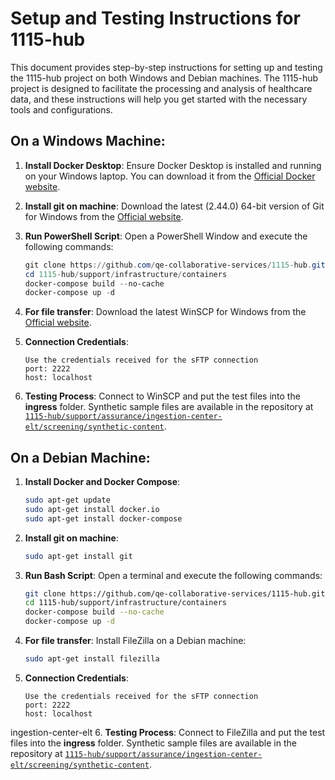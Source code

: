 # Setup and Testing Instructions for 1115-hub

This document provides step-by-step instructions for setting up and testing the
1115-hub project on both Windows and Debian machines. The 1115-hub project is
designed to facilitate the processing and analysis of healthcare data, and these
instructions will help you get started with the necessary tools and
configurations.

## On a Windows Machine:

1. **Install Docker Desktop**: Ensure Docker Desktop is installed and running on
   your Windows laptop. You can download it from the
   [Official Docker website](https://docs.docker.com/desktop/install/windows-install/).

2. **Install git on machine**: Download the latest (2.44.0) 64-bit version of
   Git for Windows from the
   [Official website](https://git-scm.com/download/win).

3. **Run PowerShell Script**: Open a PowerShell Window and execute the following
   commands:

   ```powershell
   git clone https://github.com/qe-collaborative-services/1115-hub.git
   cd 1115-hub/support/infrastructure/containers
   docker-compose build --no-cache
   docker-compose up -d
   ```

4. **For file transfer**: Download the latest WinSCP for Windows from the
   [Official website](https://winscp.net/eng/download.php#google_vignette).

5. **Connection Credentials**:
   ```plaintext
   Use the credentials received for the sFTP connection
   port: 2222
   host: localhost
   ```

6. **Testing Process**: Connect to WinSCP and put the test files into the
   **ingress** folder. Synthetic sample files are available in the repository at
   [`1115-hub/support/assurance/ingestion-center-elt/screening/synthetic-content`](https://github.com/qe-collaborative-services/1115-hub/tree/main/support/assurance/ingestion-center-elt/screening/synthetic-content).

## On a Debian Machine:

1. **Install Docker and Docker Compose**:
   ```bash
   sudo apt-get update
   sudo apt-get install docker.io
   sudo apt-get install docker-compose
   ```

2. **Install git on machine**:
   ```bash
   sudo apt-get install git
   ```

3. **Run Bash Script**: Open a terminal and execute the following commands:
   ```bash
   git clone https://github.com/qe-collaborative-services/1115-hub.git
   cd 1115-hub/support/infrastructure/containers 
   docker-compose build --no-cache
   docker-compose up -d
   ```

4. **For file transfer**: Install FileZilla on a Debian machine:
   ```bash
   sudo apt-get install filezilla
   ```

5. **Connection Credentials**:
   ```plaintext
   Use the credentials received for the sFTP connection
   port: 2222
   host: localhost
   ```
ingestion-center-elt
6. **Testing Process**: Connect to FileZilla and put the test files into the
   **ingress** folder. Synthetic sample files are available in the repository at
   [`1115-hub/support/assurance/ingestion-center-elt/screening/synthetic-content`](https://github.com/qe-collaborative-services/1115-hub/tree/main/support/assurance/ingestion-center-elt/screening/synthetic-content).
